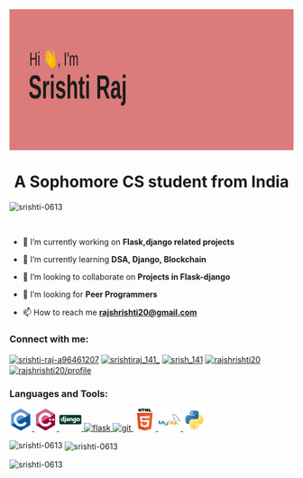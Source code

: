 <img align="center" alt="Coding" width="1500" height="250" src="https://github.com/srishti-0613/srishti-0613/blob/main/header.png">
<h1 align="center">A Sophomore CS student from India</h1>

<p align="left"> <img src="https://komarev.com/ghpvc/?username=srishti-0613&label=Profile%20views&color=0e75b6&style=flat" alt="srishti-0613" /> </p>

<p align="left"> <a href="https://twitter.com/" target="blank"><img src="https://img.shields.io/twitter/follow/?logo=twitter&style=for-the-badge" alt="" /></a> </p>

- 🔭 I’m currently working on **Flask,django related projects**

- 🌱 I’m currently learning **DSA, Django, Blockchain**

- 👯 I’m looking to collaborate on **Projects in Flask-django**

- 🤝 I’m looking for **Peer Programmers**

- 📫 How to reach me **rajshrishti20@gmail.com**

<h3 align="left">Connect with me:</h3>
<p align="left">
<a href="https://linkedin.com/in/srishti-raj-a96461207" target="blank"><img align="center" src="https://raw.githubusercontent.com/rahuldkjain/github-profile-readme-generator/master/src/images/icons/Social/linked-in-alt.svg" alt="srishti-raj-a96461207" height="30" width="40" /></a>
<a href="https://instagram.com/srishtiraj_141_" target="blank"><img align="center" src="https://raw.githubusercontent.com/rahuldkjain/github-profile-readme-generator/master/src/images/icons/Social/instagram.svg" alt="srishtiraj_141_" height="30" width="40" /></a>
<a href="https://www.codechef.com/users/srish_141" target="blank"><img align="center" src="https://cdn.jsdelivr.net/npm/simple-icons@3.1.0/icons/codechef.svg" alt="srish_141" height="30" width="40" /></a>
<a href="https://www.hackerrank.com/rajshrishti20" target="blank"><img align="center" src="https://raw.githubusercontent.com/rahuldkjain/github-profile-readme-generator/master/src/images/icons/Social/hackerrank.svg" alt="rajshrishti20" height="30" width="40" /></a>
<a href="https://auth.geeksforgeeks.org/user/rajshrishti20/profile" target="blank"><img align="center" src="https://raw.githubusercontent.com/rahuldkjain/github-profile-readme-generator/master/src/images/icons/Social/geeks-for-geeks.svg" alt="rajshrishti20/profile" height="30" width="40" /></a>
</p>

<h3 align="left">Languages and Tools:</h3>
<p align="left"> <a href="https://www.cprogramming.com/" target="_blank" rel="noreferrer"> <img src="https://raw.githubusercontent.com/devicons/devicon/master/icons/c/c-original.svg" alt="c" width="40" height="40"/> </a> <a href="https://www.w3schools.com/cpp/" target="_blank" rel="noreferrer"> <img src="https://raw.githubusercontent.com/devicons/devicon/master/icons/cplusplus/cplusplus-original.svg" alt="cplusplus" width="40" height="40"/> </a> <a href="https://www.djangoproject.com/" target="_blank" rel="noreferrer"> <img src="https://raw.githubusercontent.com/devicons/devicon/master/icons/django/django-original.svg" alt="django" width="40" height="40"/> </a> <a href="https://flask.palletsprojects.com/" target="_blank" rel="noreferrer"> <img src="https://www.vectorlogo.zone/logos/pocoo_flask/pocoo_flask-icon.svg" alt="flask" width="40" height="40"/> </a> <a href="https://git-scm.com/" target="_blank" rel="noreferrer"> <img src="https://www.vectorlogo.zone/logos/git-scm/git-scm-icon.svg" alt="git" width="40" height="40"/> </a> <a href="https://www.w3.org/html/" target="_blank" rel="noreferrer"> <img src="https://raw.githubusercontent.com/devicons/devicon/master/icons/html5/html5-original-wordmark.svg" alt="html5" width="40" height="40"/> </a> <a href="https://www.mysql.com/" target="_blank" rel="noreferrer"> <img src="https://raw.githubusercontent.com/devicons/devicon/master/icons/mysql/mysql-original-wordmark.svg" alt="mysql" width="40" height="40"/> </a> <a href="https://www.python.org" target="_blank" rel="noreferrer"> <img src="https://raw.githubusercontent.com/devicons/devicon/master/icons/python/python-original.svg" alt="python" width="40" height="40"/> </a> </p>

<p><img align="left" src="https://github-readme-stats.vercel.app/api/top-langs?username=srishti-0613&show_icons=true&locale=en&layout=compact" alt="srishti-0613" /></p>

<p>&nbsp;<img align="center" src="https://github-readme-stats.vercel.app/api?username=srishti-0613&show_icons=true&locale=en" alt="srishti-0613" /></p>

<p><img align="center" src="https://github-readme-streak-stats.herokuapp.com/?user=srishti-0613&" alt="srishti-0613" /></p>
